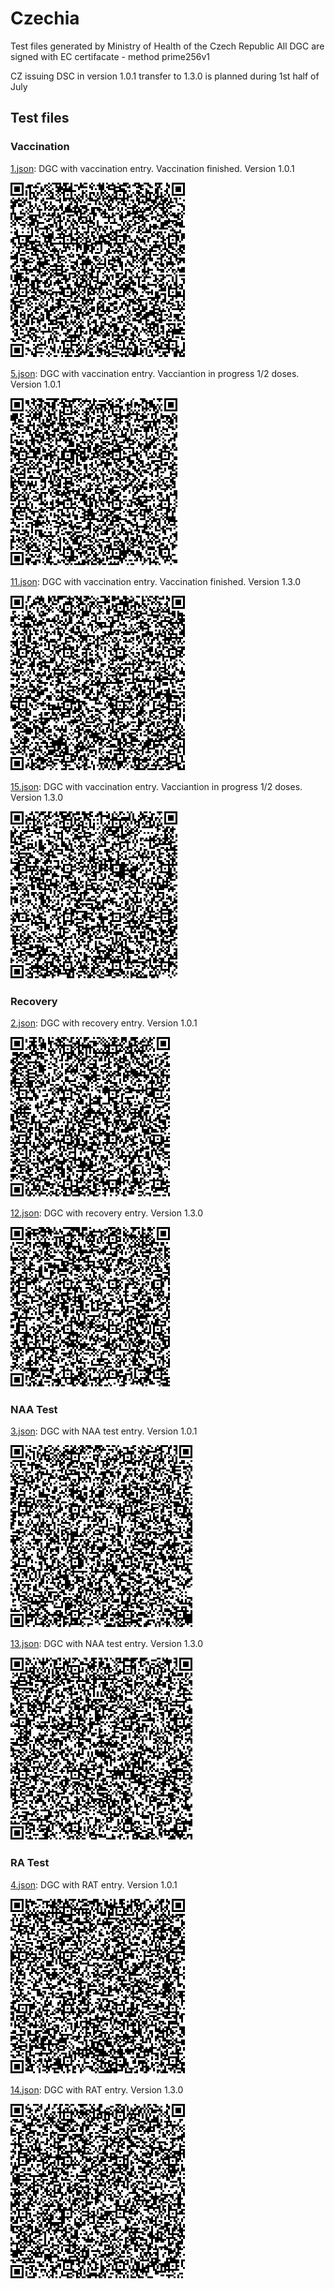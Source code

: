 ﻿# Czechia

Test files generated by Ministry of Health of the Czech Republic
All DGC are signed with EC certifacate - method prime256v1

CZ issuing DSC in version 1.0.1 transfer to 1.3.0 is planned during 1st half of July

## Test files

### Vaccination

[1.json](2DCode/raw/1.json): DGC with vaccination entry. Vaccination finished. Version 1.0.1

![1](png/1.png)

[5.json](2DCode/raw/5.json): DGC with vaccination entry. Vacciantion in progress 1/2 doses. Version 1.0.1

![5](png/5.png)


[11.json](2DCode/raw/11.json): DGC with vaccination entry. Vaccination finished. Version 1.3.0

![11](png/11.png)

[15.json](2DCode/raw/15.json): DGC with vaccination entry. Vacciantion in progress 1/2 doses. Version 1.3.0

![15](png/15.png)


### Recovery

[2.json](2DCode/raw/2.json): DGC with recovery entry. Version 1.0.1

![2](png/2.png)

[12.json](2DCode/raw/12.json): DGC with recovery entry. Version 1.3.0

![12](png/12.png)

### NAA Test

[3.json](3DCode/raw/3.json): DGC with NAA test entry. Version 1.0.1

![3](png/3.png)

[13.json](3DCode/raw/13.json): DGC with NAA test entry.  Version 1.3.0

![13](png/13.png)

### RA Test

[4.json](4DCode/raw/4.json): DGC with RAT entry. Version 1.0.1

![4](png/4.png)

[14.json](4DCode/raw/14.json): DGC with RAT entry. Version 1.3.0

![14](png/14.png)
